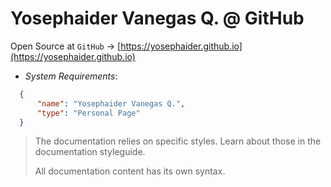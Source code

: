 # Yosephaider Vanegas Q. @ GitHub
Open Source at `GitHub` → [https://yosephaider.github.io](https://yosephaider.github.io)

* _System Requirements_:

```json
  {
      "name": "Yosephaider Vanegas Q.",
      "type": "Personal Page"
  }
```

>
> The documentation relies on specific styles. Learn about those in the documentation styleguide.
>
> All documentation content has its own syntax.
>
